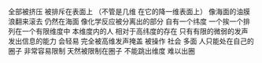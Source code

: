 全部被挤压 被排斥在表面上
（不管是几维 在它的降一维表面上）
像海面的油膜 浪翻来滚去 仍然在海面
像化学反应被分离出的部分 自有一个纬度
一个挨一个排列在一个有限维度中
本维度内的人 相对于高纬度的存在
只有有限的微弱的发声 发出信息的能力
会轻易 完全被高维发声掩盖
被操作
社会 多面
人只能处在自己的圈子 非常容易限制 天然被限制在圈子
不能跳出维度 难以出圈
